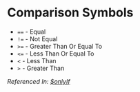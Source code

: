# Comparison Symbols
- `==` - Equal
- `!=` - Not Equal
- `>=` - Greater Than Or Equal To
- `<=` - Less Than Or Equal To
- `<` - Less Than
- `>` - Greater Than

*Referenced In: [$onlyIf](./functions/onlyif.md)*
